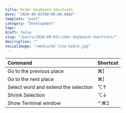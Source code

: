 ```yaml
---
title: Rider keyboard shortcuts
date: "2020-09-03T00:00:00.000Z"
template: "post"
category: "Development"
tags:
draft: false
slug: "/posts/2020-09-03/rider-keyboard-shortcuts/"
description: ""
socialImage: "/media/42-line-bible.jpg"
---
```

  

| Command | Shortcut |
| :--- | :--- |
| Go to the previous place | ⌘\[ |
| Go to the next place | ⌘\] |
| Select word and extend the selection | ⌥↑ |
| Shrink Selection | ⌥↓ |
| Show Terminal window | ⌃⌘1 |

